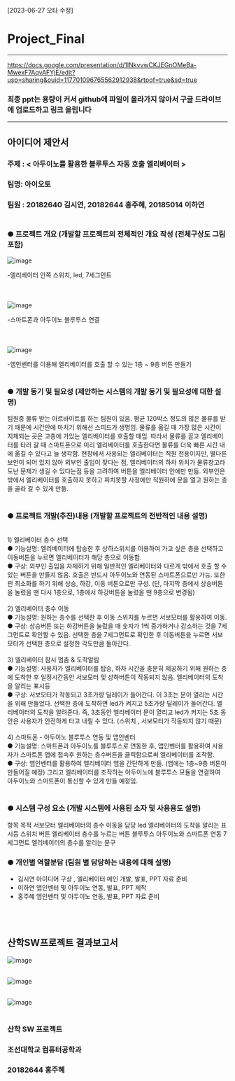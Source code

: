 [2023-06-27 오타 수정]

# Project_Final #

-----------------------------------

https://docs.google.com/presentation/d/1lNkvvwCKJEGnOMeBa-MwexF7AqvAFYjE/edit?usp=sharing&ouid=117701096765562912938&rtpof=true&sd=true <br>


### 최종 ppt는 용량이 커서 github에 파일이 올라가지 않아서 구글 드라이브에 업로드하고 링크 올립니다 <br>
-----------------------------------


## 아이디어 제안서
### 주제 : < 아두이노를 활용한 블루투스 자동 호출 엘리베이터 ><br>
### 팀명: 아이오토<br>
### 팀원 : 20182640 김시연, 20182644 홍주혜, 20185014 이하연<br><br>
### ● 프로젝트 개요 (개발할 프로젝트의 전체적인 개요 작성 (전체구상도 그림 포함)<br>

![image](https://user-images.githubusercontent.com/109746200/180240276-403ab4fb-50e3-4de8-8572-d7c235713764.png)

-엘리베이터 안쪽 스위치, led, 7세그먼트<br><br><br><br>
![image](https://user-images.githubusercontent.com/109746200/180240391-7ee4d734-ef30-4ea3-aeec-6217f6830816.png)

-스마트폰과 아두이노 블루투스 연결<br><br><br><br>
![image](https://user-images.githubusercontent.com/109746200/180240423-224a694f-a87f-4b7b-935f-e143e55d1484.png)

-앱인벤터를 이용해 엘리베이터를 호출 할 수 있는 1층 ~ 9층 버튼 만들기<br>
<br>
### ● 개발 동기 및 필요성 (제안하는 시스템의 개발 동기 및 필요성에 대한 설명)<br>
 팀원중 물류 받는 아르바이트를 하는 팀원이 있음. 평균 120박스 정도의 많은 물류를 받기 때문에 시간안에 마치기 위해선 스피드가 생명임. 물류를 옮길 때 가장 많은 시간이 지체되는 곳은 고층에 가있는 엘리베이터를 호출할 때임. 따라서 물류를 끌고 엘리베이터를 타러 갈 때 스마트폰으로 미리 엘리베이터를 호출한다면 물류를 더욱 빠른 시간 내에 옮길 수 있다고 늘 생각함. 현장에서 사용되는 엘리베이터는 직원 전용이지만, 별다른 보안이 되어 있지 않아 외부인 출입이 잦다는 점, 엘리베이터의 하차 위치가 물류창고라 도난 문제가 생길 수 있다는점 등을 고려하여 버튼을 엘리베이터 안에만 만듦. 외부인은 밖에서 엘리베이터를 호출하지 못하고 피치못할 사정에만 직원하에 문을 열고 원하는 층을 골라 갈 수 있게 만듦.<br><br>

### ● 프로젝트 개발(추진)내용 (개발할 프로젝트의 전반적인 내용 설명)
 <br>
1) 엘리베이터 층수 선택<br>
● 기능설명: 엘리베이터에 탑승한 후 상하스위치를 이용하여 가고 싶은 층을 선택하고 이동버튼을 누르면 엘리베이터가 해당 층으로 이동함. <br>
● 구상: 외부인 출입을 자제하기 위해 일반적인 엘리베이터와 다르게 밖에서 호출 할 수 있는 버튼을 만들지 않음. 호출은 반드시 아두이노와 연동된 스마트폰으로만 가능. 또한 핀 최소화를 하기 위해 상승, 하강, 이동 버튼으로만 구성. (단, 마지막 층에서 상승버튼을 눌렀을 땐 다시 1층으로, 1층에서 하강버튼을 눌렀을 땐 9층으로 변경됨) <br>
<br>
2) 엘리베이터 층수 이동<br>
● 기능설명: 원하는 층수를 선택한 후 이동 스위치를 누르면 서보모터를 활용하여 이동.<br>
● 구상: 상승버튼 또는 하강버튼을 눌렀을 때 숫자가 1씩 증가하거나 감소하는 것을 7세그먼트로 확인할 수 있음. 선택한 층을 7세그먼트로 확인한 후 이동버튼을 누르면 서보모터가 선택한 층으로 설정한 각도만큼 돌아간다.<br>
<br>
3) 엘리베이터 잠시 멈춤 & 도착알림<br>
● 기능설명: 사용자가 엘리베이터를 탑승, 하차 시간을 충분히 제공하기 위해 원하는 층에 도착한 후 일정시간동안 서보모터 및 상하버튼이 작동되지 않음. 엘리베이터의 도착을 알리는 표시등 <br>
● 구상: 서보모터가 작동되고 3초가량 딜레이가 들어간다. 이 3초는 문이 열리는 시간을 위해 만들었다. 선택한 층에 도착하면 led가 켜지고 5초가량 딜레이가 들어간다. 엘리베이터의 도착을 알려준다. 즉, 3초동안 엘리베이터 문이 열리고 led가 켜지는 5초 동안은 사용자가 안전하게 타고 내릴 수 있다. (스위치 , 서보모터가 작동되지 않기 때문)<br>
<br>
4) 스마트폰 - 아두이노 블루투스 연동 및 앱인벤터<br>
● 기능설명: 스마트폰과 아두이노를 블루투스로 연동한 후, 앱인벤터를 활용하여 사용자가 스마트폰 앱에 접속후 원하는 층수버튼을 클릭함으로써 엘리베이터를 조작함.<br>
● 구상: 앱인벤터를 활용하여 엘리베이터 앱을 간단하게 만듦. (앱에는 1층~9층 버튼이 만들어질 예정) 그리고 엘리베이터를 조작하는 아두이노에 블루투스 모듈을 연결하여 아두이노와 스마트폰이 통신할 수 있게 만들 예정임. <br>
<br>

### ● 시스템 구성 요소 (개발 시스템에 사용된 소자 및 사용용도 설명)

항목
목적
서보모터
엘리베이터의 층수 이동을 담당
led
엘리베이터의 도착을 알리는 표시등
스위치 버튼
엘리베이터 층수를 누르는 버튼
블루투스
아두이노와 스마트폰 연동
7세그먼트
엘리베이터의 층수를 알리는 문구


### ● 개인별 역할분담 (팀원 별 담당하는 내용에 대해 설명)

- 김시연
아이디어 구상 , 엘리베이터 메인 개발, 발표, PPT 자료 준비<br>
- 이하연
앱인벤터 및 아두이노 연동, 발표, PPT 제작<br>
- 홍주혜
앱인벤터 및 아두이노 연동, 발표, PPT 자료 준비<br><br><br><br>

## 산학SW프로젝트 결과보고서 
![image](https://user-images.githubusercontent.com/94774284/180254629-0a3eff6d-42b8-47ec-85f2-d1dadc449c90.png) <br><br>







![image](https://user-images.githubusercontent.com/94774284/180189535-0387c58a-644e-45a3-b0d5-10c08a468a9e.png) <br><br>







![image](https://user-images.githubusercontent.com/94774284/180189063-6e5f900e-ba5d-4f0d-8814-166974f17bd3.png) <br><br>




### 산학 SW 프로젝트 

### 조선대학교 컴퓨터공학과 

### 20182644 홍주혜 

